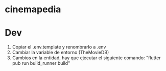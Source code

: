 # cinemapedia

# Dev

1. Copiar el .env.template y renombrarlo a .env
2. Cambiar la variable de entorno (TheMovieDB)
3. Cambios en la entidad, hay que ejecutar el siguiente comando:
   "flutter pub run build_runner build"
